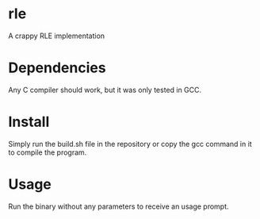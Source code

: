 # rle
A crappy RLE implementation

# Dependencies
Any C compiler should work, but it was only tested in GCC.

# Install
Simply run the build.sh file in the repository or copy the gcc command in it to compile the program.

# Usage
Run the binary without any parameters to receive an usage prompt.
